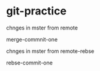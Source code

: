 # git-practice

chnges in mster from remote


merge-commnit-one

chnges in mster from remote-rebse


rebse-commit-one